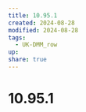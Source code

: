 ```yaml
---
title: 10.95.1
created: 2024-08-28
modified: 2024-08-28
tags:
  - UK-DMM_row
up: 
share: true
---
```

# 10.95.1
